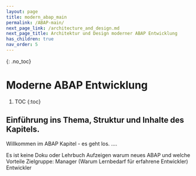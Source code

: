 ```yaml
---
layout: page
title: modern_abap_main
permalink: /ABAP-main/
next_page_link: /architecture_and_design.md
next_page_title: Architektur und Design moderner ABAP Entwicklung
has_children: true
nav_order: 5
---
```


{: .no_toc}
# Moderne ABAP Entwicklung

1. TOC
{:toc}

## Einführung ins Thema, Struktur und Inhalte des Kapitels.

Willkommen im ABAP Kapitel - es geht los. ....


Es ist keine Doku oder Lehrbuch
Aufzeigen warum neues ABAP und welche Vorteile
Zielgruppe:
 Manager (Warum Lernbedarf für erfahrene Entwickler)
 Entwickler
